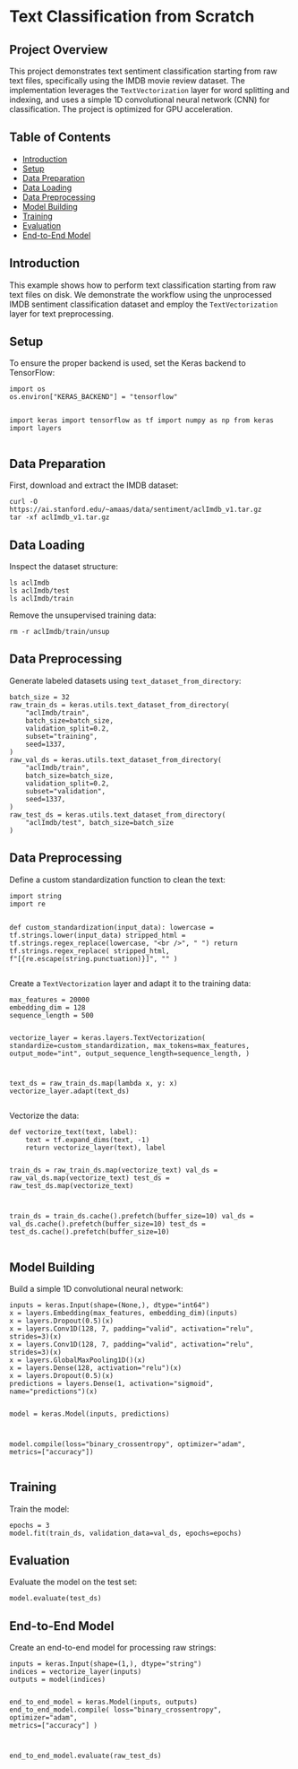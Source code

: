 <!DOCTYPE html>
<html lang="en">
<head>
    <meta charset="UTF-8">
    <meta name="viewport" content="width=device-width, initial-scale=1.0">
</head>
<body>

<h1>Text Classification from Scratch</h1>

<h2>Project Overview</h2>
<p>This project demonstrates text sentiment classification starting from raw text files, specifically using the IMDB movie review dataset. The implementation leverages the <code>TextVectorization</code> layer for word splitting and indexing, and uses a simple 1D convolutional neural network (CNN) for classification. The project is optimized for GPU acceleration.</p>

<h2>Table of Contents</h2>
<ul>
    <li><a href="#introduction">Introduction</a></li>
    <li><a href="#setup">Setup</a></li>
    <li><a href="#data-preparation">Data Preparation</a></li>
    <li><a href="#data-loading">Data Loading</a></li>
    <li><a href="#data-preprocessing">Data Preprocessing</a></li>
    <li><a href="#model-building">Model Building</a></li>
    <li><a href="#training">Training</a></li>
    <li><a href="#evaluation">Evaluation</a></li>
    <li><a href="#end-to-end-model">End-to-End Model</a></li>
</ul>

<h2 id="introduction">Introduction</h2>
<p>This example shows how to perform text classification starting from raw text files on disk. We demonstrate the workflow using the unprocessed IMDB sentiment classification dataset and employ the <code>TextVectorization</code> layer for text preprocessing.</p>

<h2 id="setup">Setup</h2>
<p>To ensure the proper backend is used, set the Keras backend to TensorFlow:</p>
<pre><code>import os
os.environ["KERAS_BACKEND"] = "tensorflow"

import keras
import tensorflow as tf
import numpy as np
from keras import layers
</code></pre>

<h2 id="data-preparation">Data Preparation</h2>
<p>First, download and extract the IMDB dataset:</p>
<pre><code>curl -O https://ai.stanford.edu/~amaas/data/sentiment/aclImdb_v1.tar.gz
tar -xf aclImdb_v1.tar.gz
</code></pre>

<h2 id="data-loading">Data Loading</h2>
<p>Inspect the dataset structure:</p>
<pre><code>ls aclImdb
ls aclImdb/test
ls aclImdb/train
</code></pre>
<p>Remove the unsupervised training data:</p>
<pre><code>rm -r aclImdb/train/unsup
</code></pre>

<h2 id="data-preprocessing">Data Preprocessing</h2>
<p>Generate labeled datasets using <code>text_dataset_from_directory</code>:</p>
<pre><code>batch_size = 32
raw_train_ds = keras.utils.text_dataset_from_directory(
    "aclImdb/train",
    batch_size=batch_size,
    validation_split=0.2,
    subset="training",
    seed=1337,
)
raw_val_ds = keras.utils.text_dataset_from_directory(
    "aclImdb/train",
    batch_size=batch_size,
    validation_split=0.2,
    subset="validation",
    seed=1337,
)
raw_test_ds = keras.utils.text_dataset_from_directory(
    "aclImdb/test", batch_size=batch_size
)
</code></pre>

<h2 id="data-preprocessing">Data Preprocessing</h2>
<p>Define a custom standardization function to clean the text:</p>
<pre><code>import string
import re

def custom_standardization(input_data):
    lowercase = tf.strings.lower(input_data)
    stripped_html = tf.strings.regex_replace(lowercase, "&lt;br /&gt;", " ")
    return tf.strings.regex_replace(
        stripped_html, f"[{re.escape(string.punctuation)}]", ""
    )
</code></pre>
<p>Create a <code>TextVectorization</code> layer and adapt it to the training data:</p>
<pre><code>max_features = 20000
embedding_dim = 128
sequence_length = 500

vectorize_layer = keras.layers.TextVectorization(
    standardize=custom_standardization,
    max_tokens=max_features,
    output_mode="int",
    output_sequence_length=sequence_length,
)

text_ds = raw_train_ds.map(lambda x, y: x)
vectorize_layer.adapt(text_ds)
</code></pre>
<p>Vectorize the data:</p>
<pre><code>def vectorize_text(text, label):
    text = tf.expand_dims(text, -1)
    return vectorize_layer(text), label

train_ds = raw_train_ds.map(vectorize_text)
val_ds = raw_val_ds.map(vectorize_text)
test_ds = raw_test_ds.map(vectorize_text)

train_ds = train_ds.cache().prefetch(buffer_size=10)
val_ds = val_ds.cache().prefetch(buffer_size=10)
test_ds = test_ds.cache().prefetch(buffer_size=10)
</code></pre>

<h2 id="model-building">Model Building</h2>
<p>Build a simple 1D convolutional neural network:</p>
<pre><code>inputs = keras.Input(shape=(None,), dtype="int64")
x = layers.Embedding(max_features, embedding_dim)(inputs)
x = layers.Dropout(0.5)(x)
x = layers.Conv1D(128, 7, padding="valid", activation="relu", strides=3)(x)
x = layers.Conv1D(128, 7, padding="valid", activation="relu", strides=3)(x)
x = layers.GlobalMaxPooling1D()(x)
x = layers.Dense(128, activation="relu")(x)
x = layers.Dropout(0.5)(x)
predictions = layers.Dense(1, activation="sigmoid", name="predictions")(x)

model = keras.Model(inputs, predictions)

model.compile(loss="binary_crossentropy", optimizer="adam", metrics=["accuracy"])
</code></pre>

<h2 id="training">Training</h2>
<p>Train the model:</p>
<pre><code>epochs = 3
model.fit(train_ds, validation_data=val_ds, epochs=epochs)
</code></pre>

<h2 id="evaluation">Evaluation</h2>
<p>Evaluate the model on the test set:</p>
<pre><code>model.evaluate(test_ds)
</code></pre>

<h2 id="end-to-end-model">End-to-End Model</h2>
<p>Create an end-to-end model for processing raw strings:</p>
<pre><code>inputs = keras.Input(shape=(1,), dtype="string")
indices = vectorize_layer(inputs)
outputs = model(indices)

end_to_end_model = keras.Model(inputs, outputs)
end_to_end_model.compile(
    loss="binary_crossentropy", optimizer="adam", metrics=["accuracy"]
)

end_to_end_model.evaluate(raw_test_ds)
</code></pre>

</body>
</html>
